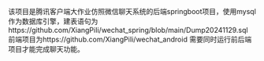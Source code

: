 该项目是腾讯客户端大作业仿照微信聊天系统的后端springboot项目，使用mysql作为数据库引擎，建表语句为https://github.com/XiangPiIi/wechat_spring/blob/main/Dump20241129.sql
前端项目为https://github.com/XiangPiIi/wechat_android
需要同时运行前后端项目才能完成聊天功能。
